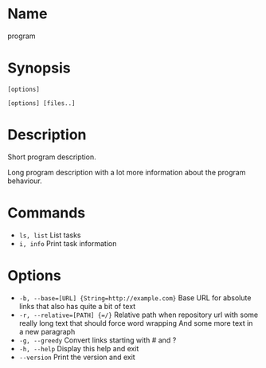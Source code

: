 # Name

program

# Synopsis

```
[options]
```

```
[options] [files..]
```

# Description

Short program description.

Long program description with a lot more information about the program behaviour.

# Commands

* `ls, list` List tasks
* `i, info` Print task information

# Options

* `-b, --base=[URL] {String=http://example.com}` Base URL for absolute links that also has quite a bit of text
* `-r, --relative=[PATH] {=/}` Relative path when repository url with some really long text that should force word wrapping
    And some more text in a new paragraph
* `-g, --greedy` Convert links starting with # and ?
* `-h, --help` Display this help and exit
* `--version` Print the version and exit
